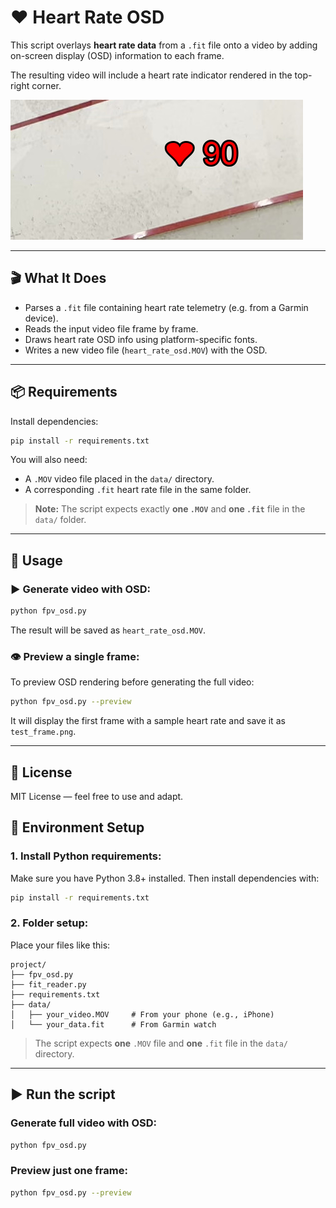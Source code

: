 
# ❤️ Heart Rate OSD 

This script overlays **heart rate data** from a `.fit` file onto a video by adding on-screen display (OSD) information to each frame.

The resulting video will include a heart rate indicator rendered in the top-right corner.

![Sample OSD](images/sample_osd.jpg)

---

## 🎬 What It Does

- Parses a `.fit` file containing heart rate telemetry (e.g. from a Garmin device).
- Reads the input video file frame by frame.
- Draws heart rate OSD info using platform-specific fonts.
- Writes a new video file (`heart_rate_osd.MOV`) with the OSD.

---

## 📦 Requirements

Install dependencies:

```bash
pip install -r requirements.txt
```

You will also need:

- A `.MOV` video file placed in the `data/` directory.
- A corresponding `.fit` heart rate file in the same folder.

> **Note:** The script expects exactly **one `.MOV`** and **one `.fit`** file in the `data/` folder.

---

## 🚀 Usage

### ▶️ Generate video with OSD:

```bash
python fpv_osd.py
```

The result will be saved as `heart_rate_osd.MOV`.

### 👁️ Preview a single frame:

To preview OSD rendering before generating the full video:

```bash
python fpv_osd.py --preview
```

It will display the first frame with a sample heart rate and save it as `test_frame.png`.

---

## 📜 License

MIT License — feel free to use and adapt.


## 🧪 Environment Setup

### 1. Install Python requirements:

Make sure you have Python 3.8+ installed. Then install dependencies with:

```bash
pip install -r requirements.txt
```

### 2. Folder setup:

Place your files like this:

```
project/
├── fpv_osd.py
├── fit_reader.py
├── requirements.txt
├── data/
│   ├── your_video.MOV     # From your phone (e.g., iPhone)
│   └── your_data.fit      # From Garmin watch
```

> The script expects **one** `.MOV` file and **one** `.fit` file in the `data/` directory.

---

## ▶️ Run the script

### Generate full video with OSD:

```bash
python fpv_osd.py
```

### Preview just one frame:

```bash
python fpv_osd.py --preview
```

